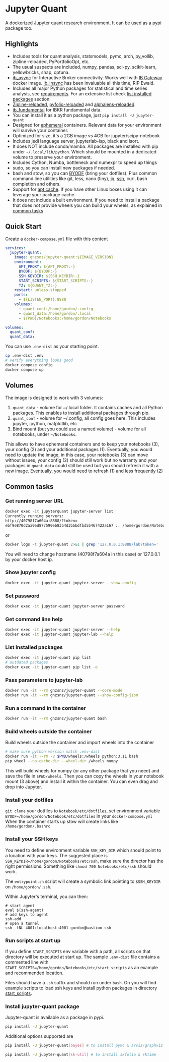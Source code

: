 # Jupyter Quant

A dockerized Jupyter quant research environment. It can be used as a pypi
package too.

## Highlights

- Includes tools for quant analysis, statsmodels, pymc, arch, py_vollib,
  zipline-reloaded, PyPortfolioOpt, etc.
- The usual suspects are included, numpy, pandas, sci-py, scikit-learn,
  yellowbricks, shap, optuna.
- [ib_async](https://github.com/ib-api-reloaded/ib_async) for Interactive Broker
  connectivity. Works well with
  [IB Gateway](https://github.com/gnzsnz/ib-gateway-docker) docker image.
  [ib_insync](https://github.com/erdewit/ib_insync/) has been invaluable all
  this time, RIP Ewald.
- Includes all major Python packages for statistical and time series analysis,
  see [requirements](https://github.com/gnzsnz/jupyter-quant/blob/master/requirements.txt).
  For an extensive list check
  [list installed packages](#list-installed-packages) section.
- [Zipline-reloaded](https://github.com/stefan-jansen/zipline-reloaded/),
  [pyfolio-reloaded](https://github.com/stefan-jansen/pyfolio-reloaded)
  and [alphalens-reloaded](https://github.com/stefan-jansen/alphalens-reloaded).
- [ib_fundamental](https://github.com/quantbelt/ib_fundamental) for IBKR
  fundamental data.
- You can install it as a python package, just `pip install -U jupyter-quant`
- Designed for [ephemeral](https://docs.docker.com/develop/develop-images/dockerfile_best-practices/#create-ephemeral-containers)
  containers. Relevant data for your environment will survive your container.
- Optimized for size, it's a 2GB image vs 4GB for jupyter/scipy-notebook
- Includes jedi language server, jupyterlab-lsp, black and isort.
- It does NOT include conda/mamba. All packages are installed with pip under
  `~/.local/lib/python`. Which should be mounted in a dedicated volume to
  preserve your environment.
- Includes Cython, Numba, bottleneck and numexpr to speed up things
- sudo, so you can install new packages if needed.
- bash and stow, so you can [BYODF](#install-your-dotfiles) (bring your
  dotfiles). Plus common command line utilities like git, less, nano (tiny), jq,
  [ssh](#install-your-ssh-keys), curl, bash completion and others.
- Support for [apt cache](https://github.com/gnzsnz/apt-cacher-ng). If you have
  other Linux boxes using it can leverage your package cache.
- It does not include a built environment. If you need to install a package
  that does not provide wheels you can build your wheels, as explained
  in [common tasks](#build-wheels-outside-the-container)

## Quick Start

Create a `docker-compose.yml` file with this content

```yml
services:
  jupyter-quant:
    image: gnzsnz/jupyter-quant:${IMAGE_VERSION}
    environment:
      APT_PROXY: ${APT_PROXY:-}
      BYODF: ${BYODF:-}
      SSH_KEYDIR: ${SSH_KEYDIR:-}
      START_SCRIPTS: ${START_SCRIPTS:-}
      TZ: ${QUANT_TZ:-}
    restart: unless-stopped
    ports:
      - ${LISTEN_PORT}:8888
    volumes:
      - quant_conf:/home/gordon/.config
      - quant_data:/home/gordon/.local
      - ${PWD}/Notebooks:/home/gordon/Notebooks

volumes:
  quant_conf:
  quant_data:
```

You can use `.env-dist` as your starting point.

```bash
cp .env-dist .env
# verify everything looks good
docker compose config
docker compose up
```

## Volumes

The image is designed to work with 3 volumes:

1. `quant_data` - volume for ~/.local folder. It contains caches and all Python
   packages. This enables to install additional packages through pip.
2. `quant_conf` - volume for ~/.config, all config goes here. This includes
   jupyter, ipython, matplotlib, etc
3. Bind mount (but you could use a named volume) - volume for all notebooks,
   under `~/Notebooks`.

This allows to have ephemeral containers and to keep your notebooks (3), your
config (2) and your additional packages (1). Eventually, you would need to
update the image, in this case, your notebooks (3) can move without issues,
your config (2) should still work but no warranty and your packages in
`quant_data` could still be used but you should refresh it with a new image.
Eventually, you would need to refresh (1) and less frequently (2)

## Common tasks

### Get running server URL

```bash
docker exec -it jupyterquant jupyter-server list
Currently running servers:
http://40798f7a604a:8888/?token=
ebf9e870d2aa0ed877590eb83b4d3bbbdfbd55467422a167 :: /home/gordon/Notebooks
```

or

```bash
docker logs -t jupyter-quant 2>&1 | grep '127.0.0.1:8888/lab?token='
```

You will need to change hostname (40798f7a604a in this case) or 127.0.0.1 by
your docker host ip.

### Show jupyter config

```bash
docker exec -it jupyter-quant jupyter-server --show-config
```

### Set password

```bash
docker exec -it jupyter-quant jupyter-server password
```

### Get command line help

```bash
docker exec -it jupyter-quant jupyter-server --help
docker exec -it jupyter-quant jupyter-lab --help
```

### List installed packages

```bash
docker exec -it jupyter-quant pip list
# outdated packages
docker exec -it jupyter-quant pip list -o
```

### Pass parameters to jupyter-lab

```bash
docker run -it --rm gnzsnz/jupyter-quant --core-mode
docker run -it --rm gnzsnz/jupyter-quant --show-config-json
```

### Run a command in the container

```bash
docker run -it --rm gnzsnz/jupyter-quant bash
```

### Build wheels outside the container

Build wheels outside the container and import wheels into the container

```bash
# make sure python version match .env-dist
docker run -it --rm -v $PWD/wheels:/wheels python:3.11 bash
pip wheel --no-cache-dir --wheel-dir /wheels numpy
```

This will build wheels for numpy (or any other package that you need) and save
the file in `$PWD/wheels`. Then you can copy the wheels in your notebook mount
(3 above) and install it within the container. You can even drag and drop into
Jupyter.

### Install your dotfiles

`git clone` your dotfiles to `Notebook/etc/dotfiles`, set environment variable
`BYODF=/home/gordon/Notebook/etc/dotfiles` in your `docker-compose.yml` When
the container starts up stow will create links like `/home/gordon/.bashrc`

### Install your SSH keys

You need to define environment variable `SSH_KEY_DIR` which should point to a
location with your keys. The suggested place is
`SSH_KEYDIR=/home/gordon/Notebooks/etc/ssh`, make sure the director has the
right permissions. Something like `chmod 700 Notebooks/etc/ssh` should work.

The `entrypoint.sh` script will create a symbolic link pointing to
`$SSH_KEYDIR` on `/home/gordon/.ssh`.

Within Jupyter's terminal, you can then:

```shell
# start agent
eval $(ssh-agent)
# add keys to agent
ssh-add
# open a tunnel
ssh -fNL 4001:localhost:4001 gordon@bastion-ssh
```

### Run scripts at start up

If you define `START_SCRIPTS` env variable with a path, all scripts on that
directory will be executed at start up. The sample `.env-dist` file contains
a commented line with `START_SCRIPTS=/home/gordon/Notebooks/etc/start_scripts`
as an example and recommended location.

Files should have a `.sh` suffix and should run under `bash`. On you will find
example scripts to load ssh keys and install python packages in directory
[start_scripts](https://github.com/quantbelt/jupyter-quant/tree/master/start_scripts).

### Install jupyter-quant package

Jupyter-quant is available as a package in pypi.

```bash
pip install -U jupyter-quant
```

Additional options supported are

```bash
pip install -U jupyter-quant[bayes] # to install pymc & arviz/graphviz

pip install -U jupyter-quant[sk-util] # to install skfolio & sktime
```
